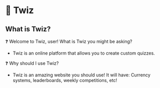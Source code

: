 # 🚀 Twiz

## What is Twiz?

❓ Welcome to Twiz, user! What is Twiz you might be asking?

- Twiz is an online platform that allows you to create custom quizzes.

❓ Why should I use Twiz?

- Twiz is an amazing website you should use! It will have: Currency systems, leaderboards, weekly competitions, etc!
